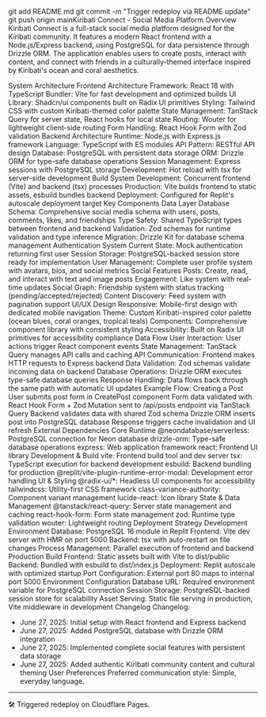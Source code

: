 <!-- Trigger redeploy -->
git add README.md
git commit -m "Trigger redeploy via README update"
git push origin mainKiribati Connect - Social Media Platform
Overview
Kiribati Connect is a full-stack social media platform designed for the Kiribati community. It features a modern React frontend with a Node.js/Express backend, using PostgreSQL for data persistence through Drizzle ORM. The application enables users to create posts, interact with content, and connect with friends in a culturally-themed interface inspired by Kiribati's ocean and coral aesthetics.

System Architecture
Frontend Architecture
Framework: React 18 with TypeScript
Bundler: Vite for fast development and optimized builds
UI Library: Shadcn/ui components built on Radix UI primitives
Styling: Tailwind CSS with custom Kiribati-themed color palette
State Management: TanStack Query for server state, React hooks for local state
Routing: Wouter for lightweight client-side routing
Form Handling: React Hook Form with Zod validation
Backend Architecture
Runtime: Node.js with Express.js framework
Language: TypeScript with ES modules
API Pattern: RESTful API design
Database: PostgreSQL with persistent data storage
ORM: Drizzle ORM for type-safe database operations
Session Management: Express sessions with PostgreSQL storage
Development: Hot reload with tsx for server-side development
Build System
Development: Concurrent frontend (Vite) and backend (tsx) processes
Production: Vite builds frontend to static assets, esbuild bundles backend
Deployment: Configured for Replit's autoscale deployment target
Key Components
Data Layer
Database Schema: Comprehensive social media schema with users, posts, comments, likes, and friendships
Type Safety: Shared TypeScript types between frontend and backend
Validation: Zod schemas for runtime validation and type inference
Migration: Drizzle Kit for database schema management
Authentication System
Current State: Mock authentication returning first user
Session Storage: PostgreSQL-backed session store ready for implementation
User Management: Complete user profile system with avatars, bios, and social metrics
Social Features
Posts: Create, read, and interact with text and image posts
Engagement: Like system with real-time updates
Social Graph: Friendship system with status tracking (pending/accepted/rejected)
Content Discovery: Feed system with pagination support
UI/UX Design
Responsive: Mobile-first design with dedicated mobile navigation
Theme: Custom Kiribati-inspired color palette (ocean blues, coral oranges, tropical teals)
Components: Comprehensive component library with consistent styling
Accessibility: Built on Radix UI primitives for accessibility compliance
Data Flow
User Interaction: User actions trigger React component events
State Management: TanStack Query manages API calls and caching
API Communication: Frontend makes HTTP requests to Express backend
Data Validation: Zod schemas validate incoming data on backend
Database Operations: Drizzle ORM executes type-safe database queries
Response Handling: Data flows back through the same path with automatic UI updates
Example Flow: Creating a Post
User submits post form in CreatePost component
Form data validated with React Hook Form + Zod
Mutation sent to /api/posts endpoint via TanStack Query
Backend validates data with shared Zod schema
Drizzle ORM inserts post into PostgreSQL database
Response triggers cache invalidation and UI refresh
External Dependencies
Core Runtime
@neondatabase/serverless: PostgreSQL connection for Neon database
drizzle-orm: Type-safe database operations
express: Web application framework
react: Frontend UI library
Development & Build
vite: Frontend build tool and dev server
tsx: TypeScript execution for backend development
esbuild: Backend bundling for production
@replit/vite-plugin-runtime-error-modal: Development error handling
UI & Styling
@radix-ui/*: Headless UI components for accessibility
tailwindcss: Utility-first CSS framework
class-variance-authority: Component variant management
lucide-react: Icon library
State & Data Management
@tanstack/react-query: Server state management and caching
react-hook-form: Form state management
zod: Runtime type validation
wouter: Lightweight routing
Deployment Strategy
Development Environment
Database: PostgreSQL 16 module in Replit
Frontend: Vite dev server with HMR on port 5000
Backend: tsx with auto-restart on file changes
Process Management: Parallel execution of frontend and backend
Production Build
Frontend: Static assets built with Vite to dist/public
Backend: Bundled with esbuild to dist/index.js
Deployment: Replit autoscale with optimized startup
Port Configuration: External port 80 maps to internal port 5000
Environment Configuration
Database URL: Required environment variable for PostgreSQL connection
Session Storage: PostgreSQL-backed session store for scalability
Asset Serving: Static file serving in production, Vite middleware in development
Changelog
Changelog:
- June 27, 2025: Initial setup with React frontend and Express backend
- June 27, 2025: Added PostgreSQL database with Drizzle ORM integration
- June 27, 2025: Implemented complete social features with persistent data storage
- June 27, 2025: Added authentic Kiribati community content and cultural theming
User Preferences
Preferred communication style: Simple, everyday language.
---

🛠️ Triggered redeploy on Cloudflare Pages.
